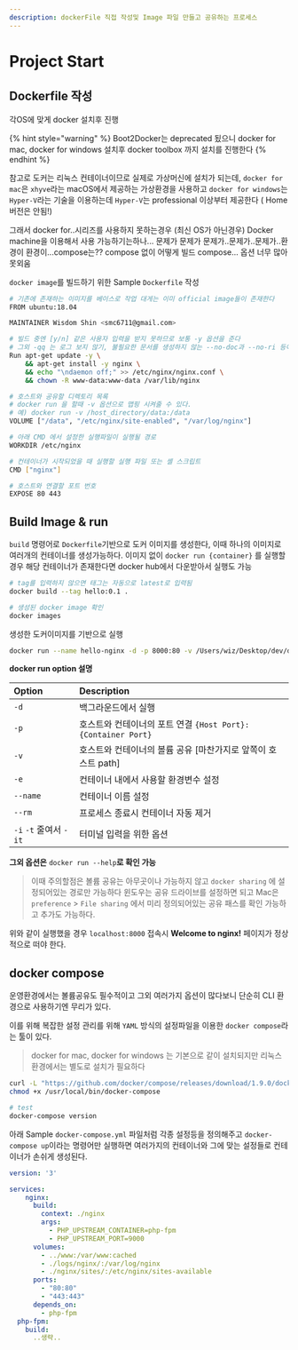 ```yaml
---
description: dockerFile 직접 작성및 Image 파일 만들고 공유하는 프로세스
---
```


# Project Start

## Dockerfile 작성

각OS에 맞게 docker 설치후 진행

{% hint style="warning" %}
Boot2Docker는 deprecated 됬으니 docker for mac, docker for windows 설치후 docker toolbox 까지 설치를 진행한다
{% endhint %}

참고로 도커는 리눅스 컨테이너이므로 실제로 가상머신에 설치가 되는데, `docker for mac`은 `xhyve`라는 macOS에서 제공하는 가상환경을 사용하고 `docker for windows`는 `Hyper-V`라는 기술을 이용하는데 `Hyper-V`는 professional 이상부터 제공한다 \( Home버전은 안됨!\)

그래서 docker for..시리즈를 사용하지 못하는경우 \(최신 OS가 아닌경우\) Docker machine을 이용해서 사용 가능하기는하나... 문제가 문제가 문제가..문제가..문제가..환경이 환경이...compose는?? compose 없이 어떻게 빌드 compose... 옵션 너무 많아 못외움

`docker image`를 빌드하기 위한 Sample `Dockerfile` 작성

```bash
# 기존에 존재하는 이미지를 베이스로 작업 대게는 이미 official image들이 존재한다
FROM ubuntu:18.04

MAINTAINER Wisdom Shin <smc6711@gmail.com>

# 빌드 중엔 [y/n] 같은 사용자 입력을 받지 못하므로 보통 -y 옵션을 준다
# 그외 -qq 는 로그 보지 않기, 불필요한 문서를 생성하지 않는 --no-doc과 --no-ri 등이 있다
Run apt-get update -y \
    && apt-get install -y nginx \
    && echo "\ndaemon off;" >> /etc/nginx/nginx.conf \
    && chown -R www-data:www-data /var/lib/nginx

# 호스트와 공유할 디렉토리 목록
# docker run 을 할때 -v 옵션으로 맵핑 시켜줄 수 있다. 
# 예) docker run -v /host_directory/data:/data 
VOLUME ["/data", "/etc/nginx/site-enabled", "/var/log/nginx"]

# 아래 CMD 에서 설정한 실행파일이 실행될 경로
WORKDIR /etc/nginx

# 컨테이너가 시작되었을 때 실행할 실행 파일 또는 셸 스크립트
CMD ["nginx"]

# 호스트와 연결할 포트 번호
EXPOSE 80 443
```

## Build Image & run

`build` 명령어로 `Dockerfile`기반으로 도커 이미지를 생성한다, 
이때 하나의 이미지로 여러개의 컨테이너를 생성가능하다.
이미지 없이 `docker run {container}` 를 실행할 경우 해당 컨테이너가 존재한다면 docker hub에서 다운받아서 실행도 가능

```bash
# tag를 입력하지 않으면 태그는 자동으로 latest로 입력됨
docker build --tag hello:0.1 .

# 생성된 docker image 확인
docker images
```

생성한 도커이미지를 기반으로 실행

```bash
docker run --name hello-nginx -d -p 8000:80 -v /Users/wiz/Desktop/dev/docker/docker-1/root/data:/data hello:0.1
```

**docker run option 설명**

| Option | Description |
| :--- | :--- |
| `-d` | 백그라운드에서 실행 |
| `-p` | 호스트와 컨테이너의 포트 연결 `{Host Port}:{Container Port}` |
| `-v` | 호스트와 컨테이너의 볼륨 공유 \[마찬가지로 앞쪽이 호스트 path\] |
| `-e` | 컨테이너 내에서 사용할 환경변수 설정 |
| `--name` | 컨테이너 이름 설정 |
| `--rm` | 프로세스 종료시 컨테이너 자동 제거 |
| `-i` `-t` 줄여서  `-it` | 터미널 입력을 위한 옵션 |

**그외 옵션은** `docker run --help`**로 확인 가능**

> 이때 주의할점은 볼륨 공유는 아무곳이나 가능하지 않고 `docker sharing` 에 설정되어있는 경로만 가능하다 윈도우는 공유 드라이브를 설정하면 되고 Mac은 `preference` &gt; `File sharing` 에서 미리 정의되어있는 공유 패스를 확인 가능하고 추가도 가능하다.

위와 같이 실행했을 경우 `localhost:8000` 접속시 **Welcome to nginx!** 페이지가 정상적으로 떠야 한다.


## docker compose

운영환경에서는 볼륨공유도 필수적이고 그외 여러가지 옵션이 많다보니 단순히 CLI 환경으로 사용하기엔
무리가 있다.

이를 위해 복잡한 설정 관리를 위해 `YAML` 방식의 설정파일을 이용한 `docker compose`라는 툴이 있다.

> docker for mac, docker for windows 는 기본으로 같이 설치되지만 리눅스 환경에서는 별도로 설치가 필요하다

```bash
curl -L "https://github.com/docker/compose/releases/download/1.9.0/docker-compose-$(uname -s)-$(uname -m)" -o /usr/local/bin/docker-compose
chmod +x /usr/local/bin/docker-compose

# test
docker-compose version
```

아래 Sample `docker-compose.yml` 파일처럼 각종 설정등을 정의해주고 `docker-compose up`이라는 명령어만 실행하면 여러가지의 컨테이너와 그에 맞는 설정들로 컨테이너가 손쉬게 생성된다.

```yml
version: '3'

services:
	nginx:
      build:
        context: ./nginx
        args:
          - PHP_UPSTREAM_CONTAINER=php-fpm
          - PHP_UPSTREAM_PORT=9000
      volumes:
        - ../www:/var/www:cached
        - ./logs/nginx/:/var/log/nginx
        - ./nginx/sites/:/etc/nginx/sites-available
      ports:
        - "80:80"
        - "443:443"
      depends_on:
        - php-fpm
  php-fpm:
    build:
      ..생략..
```